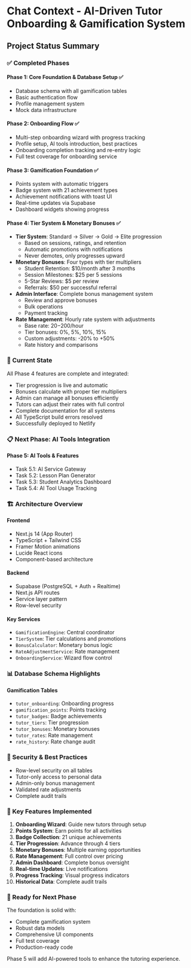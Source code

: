 # Chat Context - AI-Driven Tutor Onboarding & Gamification System

## Project Status Summary

### ✅ Completed Phases

#### Phase 1: Core Foundation & Database Setup ✅
- Database schema with all gamification tables
- Basic authentication flow  
- Profile management system
- Mock data infrastructure

#### Phase 2: Onboarding Flow ✅
- Multi-step onboarding wizard with progress tracking
- Profile setup, AI tools introduction, best practices
- Onboarding completion tracking and re-entry logic
- Full test coverage for onboarding service

#### Phase 3: Gamification Foundation ✅
- Points system with automatic triggers
- Badge system with 21 achievement types
- Achievement notifications with toast UI
- Real-time updates via Supabase
- Dashboard widgets showing progress

#### Phase 4: Tier System & Monetary Bonuses ✅
- **Tier System**: Standard → Silver → Gold → Elite progression
  - Based on sessions, ratings, and retention
  - Automatic promotions with notifications
  - Never demotes, only progresses upward
- **Monetary Bonuses**: Four types with tier multipliers
  - Student Retention: $10/month after 3 months
  - Session Milestones: $25 per 5 sessions
  - 5-Star Reviews: $5 per review
  - Referrals: $50 per successful referral
- **Admin Interface**: Complete bonus management system
  - Review and approve bonuses
  - Bulk operations
  - Payment tracking
- **Rate Management**: Hourly rate system with adjustments
  - Base rate: $20-$200/hour
  - Tier bonuses: 0%, 5%, 10%, 15%
  - Custom adjustments: -20% to +50%
  - Rate history and comparisons

### 🔄 Current State

All Phase 4 features are complete and integrated:
- Tier progression is live and automatic
- Bonuses calculate with proper tier multipliers
- Admin can manage all bonuses efficiently
- Tutors can adjust their rates with full control
- Complete documentation for all systems
- All TypeScript build errors resolved
- Successfully deployed to Netlify

### 📋 Next Phase: AI Tools Integration

#### Phase 5: AI Tools & Features
- Task 5.1: AI Service Gateway
- Task 5.2: Lesson Plan Generator
- Task 5.3: Student Analytics Dashboard
- Task 5.4: AI Tool Usage Tracking

### 🏗️ Architecture Overview

#### Frontend
- Next.js 14 (App Router)
- TypeScript + Tailwind CSS
- Framer Motion animations
- Lucide React icons
- Component-based architecture

#### Backend
- Supabase (PostgreSQL + Auth + Realtime)
- Next.js API routes
- Service layer pattern
- Row-level security

#### Key Services
- `GamificationEngine`: Central coordinator
- `TierSystem`: Tier calculations and promotions
- `BonusCalculator`: Monetary bonus logic
- `RateAdjustmentService`: Rate management
- `OnboardingService`: Wizard flow control

### 📊 Database Schema Highlights

#### Gamification Tables
- `tutor_onboarding`: Onboarding progress
- `gamification_points`: Points tracking
- `tutor_badges`: Badge achievements
- `tutor_tiers`: Tier progression
- `tutor_bonuses`: Monetary bonuses
- `tutor_rates`: Rate management
- `rate_history`: Rate change audit

### 🔐 Security & Best Practices

- Row-level security on all tables
- Tutor-only access to personal data
- Admin-only bonus management
- Validated rate adjustments
- Complete audit trails

### 🎯 Key Features Implemented

1. **Onboarding Wizard**: Guide new tutors through setup
2. **Points System**: Earn points for all activities
3. **Badge Collection**: 21 unique achievements
4. **Tier Progression**: Advance through 4 tiers
5. **Monetary Bonuses**: Multiple earning opportunities
6. **Rate Management**: Full control over pricing
7. **Admin Dashboard**: Complete bonus oversight
8. **Real-time Updates**: Live notifications
9. **Progress Tracking**: Visual progress indicators
10. **Historical Data**: Complete audit trails

### 🚀 Ready for Next Phase

The foundation is solid with:
- Complete gamification system
- Robust data models
- Comprehensive UI components
- Full test coverage
- Production-ready code

Phase 5 will add AI-powered tools to enhance the tutoring experience. 